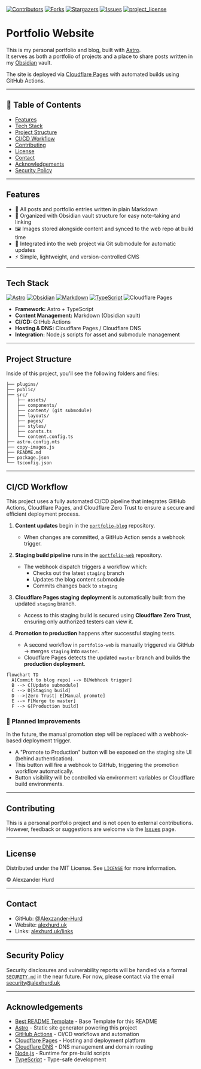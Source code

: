 [![Contributors][contributors-shield]][contributors-url]
[![Forks][forks-shield]][forks-url]
[![Stargazers][stars-shield]][stars-url]
[![Issues][issues-shield]][issues-url]
[![project_license][license-shield]][license-url]

# Portfolio Website

This is my personal portfolio and blog, built with [Astro](https://astro.build).  
It serves as both a portfolio of projects and a place to share posts written in my [Obsidian](https://obsidian.md) vault.  

The site is deployed via [Cloudflare Pages](https://pages.cloudflare.com/) with automated builds using GitHub Actions.

---

## 📜 Table of Contents

- [Features](#features)
- [Tech Stack](#tech-stack)
- [Project Structure](#project-structure)
- [CI/CD Workflow](#cicd-workflow)
- [Contributing](#contributing)
- [License](#license)
- [Contact](#contact)
- [Acknowledgements](#acknowledgements)
- [Security Policy](#security-policy)

---

## Features

- 📝 All posts and portfolio entries written in plain Markdown  
- 📂 Organized with Obsidian vault structure for easy note-taking and linking  
- 🖼️ Images stored alongside content and synced to the web repo at build time  
- 🔄 Integrated into the web project via Git submodule for automatic updates  
- ⚡ Simple, lightweight, and version-controlled CMS  

---

## Tech Stack

[![Astro](https://img.shields.io/badge/Astro-FF5D01?style=for-the-badge&logo=astro&logoColor=white)](https://astro.build/)
[![Obsidian](https://img.shields.io/badge/Obsidian-482D7A?style=for-the-badge&logo=obsidian&logoColor=white)](https://obsidian.md/)
[![Markdown](https://img.shields.io/badge/Markdown-404040?style=for-the-badge&logo=markdown&logoColor=white)](https://www.markdownguide.org/)
[![TypeScript](https://img.shields.io/badge/TypeScript-3178C6?style=for-the-badge&logo=typescript&logoColor=white)](https://www.typescriptlang.org/)
![Cloudflare Pages](https://img.shields.io/badge/Cloudflare_Pages-Deployed-F38020?style=for-the-badge&logo=cloudflare&logoColor=white)

- **Framework:** Astro + TypeScript  
- **Content Management:** Markdown (Obsidian vault)  
- **CI/CD:** GitHub Actions  
- **Hosting & DNS:** Cloudflare Pages / Cloudflare DNS  
- **Integration:** Node.js scripts for asset and submodule management

---

## Project Structure

Inside of this project, you'll see the following folders and files:

```text
├── plugins/
├── public/
├── src/
│   ├── assets/
│   ├── components/
│   ├── content/ (git submodule)
│   ├── layouts/
│   ├── pages/
│   ├── styles/
│   ├── consts.ts
│   └── content.config.ts
├── astro.config.mts
├── copy-images.js
├── README.md
├── package.json
└── tsconfig.json
```

---

## CI/CD Workflow

This project uses a fully automated CI/CD pipeline that integrates GitHub Actions, Cloudflare Pages, and Cloudflare Zero Trust to ensure a secure and efficient deployment process.  

1. **Content updates** begin in the [`portfolio-blog`](https://github.com/Alexzander-Hurd/Portfolio-Blog) repository.  
   - When changes are committed, a GitHub Action sends a webhook trigger.  

2. **Staging build pipeline** runs in the [`portfolio-web`](https://github.com/Alexzander-Hurd/Portfolio-Web) repository.  
   - The webhook dispatch triggers a workflow which:  
     - Checks out the latest `staging` branch  
     - Updates the blog content submodule  
     - Commits changes back to `staging`  

3. **Cloudflare Pages staging deployment** is automatically built from the updated `staging` branch.  
   - Access to this staging build is secured using **Cloudflare Zero Trust**, ensuring only authorized testers can view it.  

4. **Promotion to production** happens after successful staging tests.  
   - A second workflow in `portfolio-web` is manually triggered via GitHub → merges `staging` into `master`.  
   - Cloudflare Pages detects the updated `master` branch and builds the **production deployment**.  

```mermaid
flowchart TD
  A[Commit to blog repo] --> B[Webhook trigger]
  B --> C[Update submodule]
  C --> D[Staging build]
  D -->|Zero Trust| E[Manual promote]
  E --> F[Merge to master]
  F --> G[Production build]
```

### 🔮 Planned Improvements

In the future, the manual promotion step will be replaced with a webhook-based deployment trigger.  

- A "Promote to Production" button will be exposed on the staging site UI (behind authentication).  
- This button will fire a webhook to GitHub, triggering the promotion workflow automatically.  
- Button visibility will be controlled via environment variables or Cloudflare build environments.  

---

## Contributing

This is a personal portfolio project and is not open to external contributions. However, feedback or suggestions are welcome via the [Issues](https://github.com/Alexzander-Hurd/Portfolio-Web/issues) page.

---

## License

Distributed under the MIT License. See [`LICENSE`](LICENSE) for more information.

© Alexzander Hurd

---

## Contact

- GitHub: [@Alexzander-Hurd](https://github.com/Alexzander-Hurd)
- Website: [alexhurd.uk](https://www.alexhurd.uk)
- Links: [alexhurd.uk/links](https://www.alexhurd.uk/links)

---

## Security Policy

Security disclosures and vulnerability reports will be handled via a formal [`SECURITY.md`](SECURITY.md) in the near future. For now, please contact via the email [security@alexhurd.uk](mailto:security@alexhurd.uk)

---

## Acknowledgements

- [Best README Template](https://github.com/othneildrew/Best-README-Template) - Base Template for this README
- [Astro](https://astro.build/) - Static site generator powering this project 
- [GitHub Actions](https://github.com/features/actions) - CI/CD workflows and automation  
- [Cloudflare Pages](https://pages.cloudflare.com/) - Hosting and deployment platform  
- [Cloudflare DNS](https://www.cloudflare.com/dns/) - DNS management and domain routing  
- [Node.js](https://nodejs.org/) - Runtime for pre-build scripts  
- [TypeScript](https://www.typescriptlang.org/) - Type-safe development


[contributors-shield]: https://img.shields.io/github/contributors/Alexzander-Hurd/Portfolio-Web.svg?style=for-the-badge
[contributors-url]: https://github.com/Alexzander-Hurd/Portfolio-Web/graphs/contributors
[forks-shield]: https://img.shields.io/github/forks/Alexzander-Hurd/Portfolio-Web.svg?style=for-the-badge
[forks-url]: https://github.com/Alexzander-Hurd/Portfolio-Web/network/members
[stars-shield]: https://img.shields.io/github/stars/Alexzander-Hurd/Portfolio-Web.svg?style=for-the-badge
[stars-url]: https://github.com/Alexzander-Hurd/Portfolio-Web/stargazers
[issues-shield]: https://img.shields.io/github/issues/Alexzander-Hurd/Portfolio-Web.svg?style=for-the-badge
[issues-url]: https://github.com/Alexzander-Hurd/Portfolio-Web/issues
[license-shield]: https://img.shields.io/github/license/Alexzander-Hurd/Portfolio-Web.svg?style=for-the-badge
[license-url]: https://github.com/Alexzander-Hurd/Portfolio-Web/blob/master/LICENSE